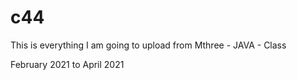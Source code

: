 # c44

This is everything I am going to upload from Mthree - JAVA - Class

February 2021 to April 2021
